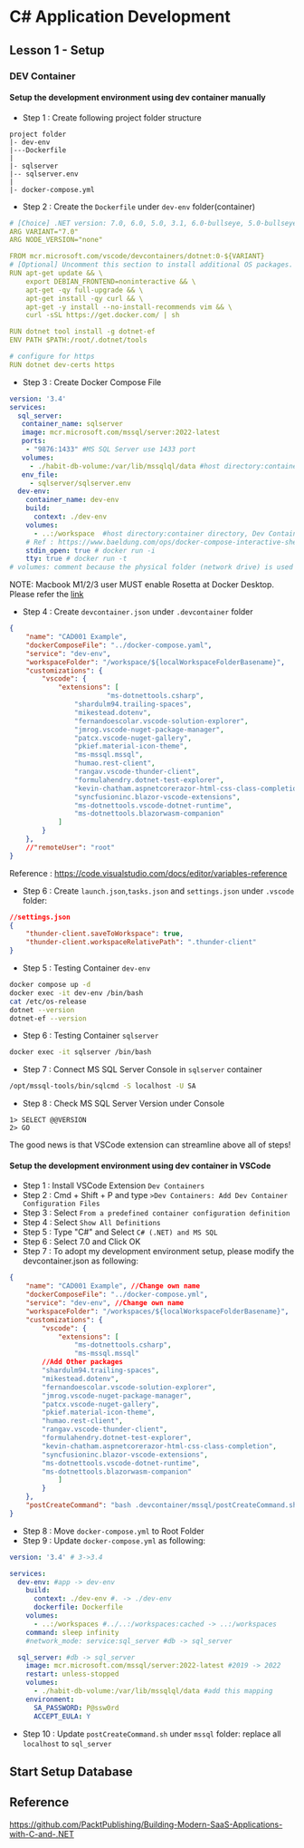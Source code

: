 # C# Application Development
## Lesson 1 - Setup
### DEV Container
<Content>

#### Setup the development environment using dev container manually
* Step 1 : Create following project folder structure
```
project folder
|- dev-env
|---Dockerfile
|
|- sqlserver
|-- sqlserver.env
|
|- docker-compose.yml
```

* Step 2 : Create the `Dockerfile` under `dev-env` folder(container)
```yml
# [Choice] .NET version: 7.0, 6.0, 5.0, 3.1, 6.0-bullseye, 5.0-bullseye, 3.1-bullseye, 6.0-focal, 5.0-focal, 3.1-focal
ARG VARIANT="7.0"
ARG NODE_VERSION="none"

FROM mcr.microsoft.com/vscode/devcontainers/dotnet:0-${VARIANT}
# [Optional] Uncomment this section to install additional OS packages.
RUN apt-get update && \
    export DEBIAN_FRONTEND=noninteractive && \
    apt-get -qy full-upgrade && \
    apt-get install -qy curl && \
    apt-get -y install --no-install-recommends vim && \
    curl -sSL https://get.docker.com/ | sh

RUN dotnet tool install -g dotnet-ef
ENV PATH $PATH:/root/.dotnet/tools

# configure for https
RUN dotnet dev-certs https
```

* Step 3 : Create Docker Compose File
```yml
version: '3.4'
services:
  sql_server:
   container_name: sqlserver
   image: mcr.microsoft.com/mssql/server:2022-latest
   ports:
    - "9876:1433" #MS SQL Server use 1433 port
   volumes:
     - ./habit-db-volume:/var/lib/mssqlql/data #host directory:container directory
   env_file:
     - sqlserver/sqlserver.env
  dev-env:
    container_name: dev-env
    build:
      context: ./dev-env
    volumes:
      - ..:/workspace  #host directory:container directory, Dev Container has set workspace directory is "workspace"
    # Ref : https://www.baeldung.com/ops/docker-compose-interactive-shell
    stdin_open: true # docker run -i
    tty: true # docker run -t
# volumes: comment because the physical folder (network drive) is used here. It can be maintained easily (even expand volumes and backup)
```
NOTE: Macbook M1/2/3 user MUST enable Rosetta at Docker Desktop. Please refer the [link](https://stackoverflow.com/questions/66662820/m1-docker-preview-and-keycloak-images-platform-linux-amd64-does-not-match-th)

* Step 4 : Create `devcontainer.json` under `.devcontainer` folder
```json
{
	"name": "CAD001 Example",
	"dockerComposeFile": "../docker-compose.yaml",
	"service": "dev-env",
	"workspaceFolder": "/workspace/${localWorkspaceFolderBasename}",
	"customizations": {
		"vscode": {
			"extensions": [
				        "ms-dotnettools.csharp",
                "shardulm94.trailing-spaces",
                "mikestead.dotenv",
                "fernandoescolar.vscode-solution-explorer",
                "jmrog.vscode-nuget-package-manager",
                "patcx.vscode-nuget-gallery",
                "pkief.material-icon-theme",
                "ms-mssql.mssql",
                "humao.rest-client",
                "rangav.vscode-thunder-client",
                "formulahendry.dotnet-test-explorer",
                "kevin-chatham.aspnetcorerazor-html-css-class-completion",
                "syncfusioninc.blazor-vscode-extensions",
                "ms-dotnettools.vscode-dotnet-runtime",
                "ms-dotnettools.blazorwasm-companion"
			]
		}
	},
	//"remoteUser": "root"
}

```
Reference : https://code.visualstudio.com/docs/editor/variables-reference

* Step 6 : Create `launch.json`,`tasks.json` and `settings.json` under `.vscode` folder:
```json
//settings.json
{
    "thunder-client.saveToWorkspace": true,
    "thunder-client.workspaceRelativePath": ".thunder-client"
}
```

* Step 5 : Testing Container `dev-env`
```bash
docker compose up -d
docker exec -it dev-env /bin/bash
cat /etc/os-release
dotnet --version
dotnet-ef --version

```

* Step 6 : Testing Container `sqlserver`
```bash
docker exec -it sqlserver /bin/bash
```

* Step 7 : Connect MS SQL Server Console in `sqlserver` container
```bash
/opt/mssql-tools/bin/sqlcmd -S localhost -U SA
```

* Step 8 : Check MS SQL Server Version under Console
```shell
1> SELECT @@VERSION
2> GO
```

The good news is that VSCode extension can streamline above all of steps!

#### Setup the development environment using dev container in VSCode
* Step 1 : Install VSCode Extension `Dev Containers`
* Step 2 : Cmd + Shift + P and type `>Dev Containers: Add Dev Container Configuration Files`
* Step 3 : Select `From a predefined container configuration definition`
* Step 4 : Select `Show All Definitions`
* Step 5 : Type "C#" and Select `C# (.NET) and MS SQL`
* Step 6 : Select 7.0 and Click OK
* Step 7 : To adopt my development environment setup, please modify the devcontainer.json as following:
```json
{
	"name": "CAD001 Example", //Change own name
	"dockerComposeFile": "../docker-compose.yml",
	"service": "dev-env", //Change own name
	"workspaceFolder": "/workspaces/${localWorkspaceFolderBasename}",
	"customizations": {
		"vscode": {	
			"extensions": [
				"ms-dotnettools.csharp",
				"ms-mssql.mssql"
        //Add Other packages
        "shardulm94.trailing-spaces",
        "mikestead.dotenv",
        "fernandoescolar.vscode-solution-explorer",
        "jmrog.vscode-nuget-package-manager",
        "patcx.vscode-nuget-gallery",
        "pkief.material-icon-theme",
        "humao.rest-client",
        "rangav.vscode-thunder-client",
        "formulahendry.dotnet-test-explorer",
        "kevin-chatham.aspnetcorerazor-html-css-class-completion",
        "syncfusioninc.blazor-vscode-extensions",
        "ms-dotnettools.vscode-dotnet-runtime",
        "ms-dotnettools.blazorwasm-companion"
			]
		}
	},
	"postCreateCommand": "bash .devcontainer/mssql/postCreateCommand.sh 'P@ssw0rd' './bin/Debug/' './.devcontainer/mssql/'"
}
```
* Step 8 : Move `docker-compose.yml` to Root Folder
* Step 9 : Update `docker-compose.yml` as following:
```yml
version: '3.4' # 3->3.4

services:
  dev-env: #app -> dev-env
    build: 
      context: ./dev-env #. -> ./dev-env
      dockerfile: Dockerfile
    volumes:
      - ..:/workspaces #../..:/workspaces:cached -> ..:/workspaces
    command: sleep infinity
    #network_mode: service:sql_server #db -> sql_server

  sql_server: #db -> sql_server
    image: mcr.microsoft.com/mssql/server:2022-latest #2019 -> 2022
    restart: unless-stopped
    volumes:
      - ./habit-db-volume:/var/lib/mssqlql/data #add this mapping
    environment:
      SA_PASSWORD: P@ssw0rd
      ACCEPT_EULA: Y
```
 * Step 10 : Update `postCreateCommand.sh` under `mssql` folder: replace all `localhost` to `sql_server`

## Start Setup Database


## Reference
https://github.com/PacktPublishing/Building-Modern-SaaS-Applications-with-C-and-.NET
